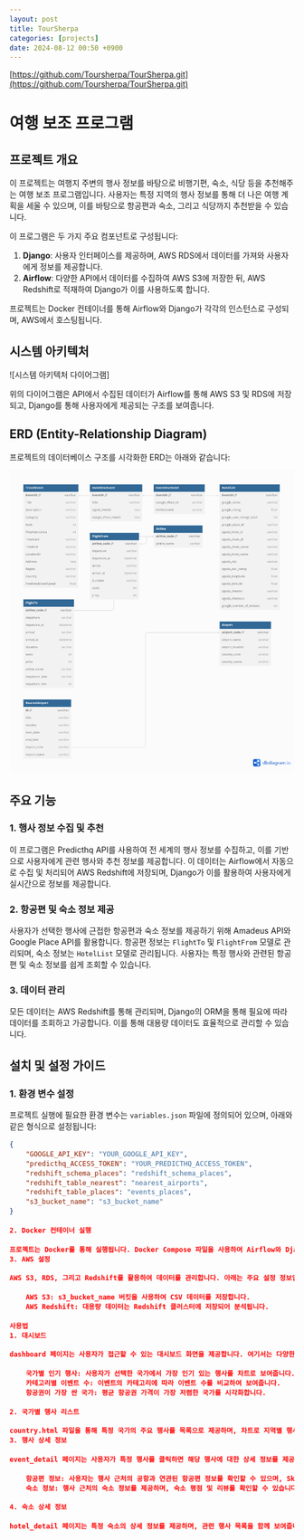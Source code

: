 ```yaml
---
layout: post
title: TourSherpa
categories: [projects]
date: 2024-08-12 00:50 +0900
---
```

[https://github.com/Toursherpa/TourSherpa.git](https://github.com/Toursherpa/TourSherpa.git)
# 여행 보조 프로그램

## 프로젝트 개요

이 프로젝트는 여행지 주변의 행사 정보를 바탕으로 비행기편, 숙소, 식당 등을 추천해주는 여행 보조 프로그램입니다. 사용자는 특정 지역의 행사 정보를 통해 더 나은 여행 계획을 세울 수 있으며, 이를 바탕으로 항공편과 숙소, 그리고 식당까지 추천받을 수 있습니다.

이 프로그램은 두 가지 주요 컴포넌트로 구성됩니다:

1. **Django**: 사용자 인터페이스를 제공하며, AWS RDS에서 데이터를 가져와 사용자에게 정보를 제공합니다.
2. **Airflow**: 다양한 API에서 데이터를 수집하여 AWS S3에 저장한 뒤, AWS Redshift로 적재하여 Django가 이를 사용하도록 합니다.

프로젝트는 Docker 컨테이너를 통해 Airflow와 Django가 각각의 인스턴스로 구성되며, AWS에서 호스팅됩니다.

## 시스템 아키텍처

![시스템 아키텍처 다이어그램]

위의 다이어그램은 API에서 수집된 데이터가 Airflow를 통해 AWS S3 및 RDS에 저장되고, Django를 통해 사용자에게 제공되는 구조를 보여줍니다.

## ERD (Entity-Relationship Diagram)

프로젝트의 데이터베이스 구조를 시각화한 ERD는 아래와 같습니다:

![ERD](assets/img/ERD.png)

## 주요 기능

### 1. 행사 정보 수집 및 추천
이 프로그램은 Predicthq API를 사용하여 전 세계의 행사 정보를 수집하고, 이를 기반으로 사용자에게 관련 행사와 추천 정보를 제공합니다. 이 데이터는 Airflow에서 자동으로 수집 및 처리되어 AWS Redshift에 저장되며, Django가 이를 활용하여 사용자에게 실시간으로 정보를 제공합니다.

### 2. 항공편 및 숙소 정보 제공
사용자가 선택한 행사에 근접한 항공편과 숙소 정보를 제공하기 위해 Amadeus API와 Google Place API를 활용합니다. 항공편 정보는 `FlightTo` 및 `FlightFrom` 모델로 관리되며, 숙소 정보는 `HotelList` 모델로 관리됩니다. 사용자는 특정 행사와 관련된 항공편 및 숙소 정보를 쉽게 조회할 수 있습니다.

### 3. 데이터 관리
모든 데이터는 AWS Redshift를 통해 관리되며, Django의 ORM을 통해 필요에 따라 데이터를 조회하고 가공합니다. 이를 통해 대용량 데이터도 효율적으로 관리할 수 있습니다.

## 설치 및 설정 가이드

### 1. 환경 변수 설정
프로젝트 실행에 필요한 환경 변수는 `variables.json` 파일에 정의되어 있으며, 아래와 같은 형식으로 설정됩니다:

```json
{
    "GOOGLE_API_KEY": "YOUR_GOOGLE_API_KEY",
    "predicthq_ACCESS_TOKEN": "YOUR_PREDICTHQ_ACCESS_TOKEN",
    "redshift_schema_places": "redshift_schema_places",
    "redshift_table_nearest": "nearest_airports",
    "redshift_table_places": "events_places",
    "s3_bucket_name": "s3_bucket_name"
}

2. Docker 컨테이너 실행

프로젝트는 Docker를 통해 실행됩니다. Docker Compose 파일을 사용하여 Airflow와 Django를 구성하며, AWS에 배포된 인프라와 연결합니다.
3. AWS 설정

AWS S3, RDS, 그리고 Redshift를 활용하여 데이터를 관리합니다. 아래는 주요 설정 정보입니다:

    AWS S3: s3_bucket_name 버킷을 사용하여 CSV 데이터를 저장합니다.
    AWS Redshift: 대용량 데이터는 Redshift 클러스터에 저장되어 분석됩니다.

사용법
1. 대시보드

dashboard 페이지는 사용자가 접근할 수 있는 대시보드 화면을 제공합니다. 여기서는 다양한 차트와 통계를 통해 현재 인기 있는 행사, 항공권 가격, 행사 분포 등을 시각화하여 보여줍니다.

    국가별 인기 행사: 사용자가 선택한 국가에서 가장 인기 있는 행사를 차트로 보여줍니다.
    카테고리별 이벤트 수: 이벤트의 카테고리에 따라 이벤트 수를 비교하여 보여줍니다.
    항공권이 가장 싼 국가: 평균 항공권 가격이 가장 저렴한 국가를 시각화합니다.

2. 국가별 행사 리스트

country.html 파일을 통해 특정 국가의 주요 행사를 목록으로 제공하며, 차트로 지역별 행사 수와 카테고리별 행사 수를 시각화합니다. 사용자는 국가별 행사 목록을 클릭하여 세부 정보를 확인할 수 있습니다.
3. 행사 상세 정보

event_detail 페이지는 사용자가 특정 행사를 클릭하면 해당 행사에 대한 상세 정보를 제공하는 화면입니다. 여기에는 행사 설명, 예상 참가자 수, 관련 항공편 및 숙소 정보가 포함됩니다.

    항공편 정보: 사용자는 행사 근처의 공항과 연관된 항공편 정보를 확인할 수 있으며, Skyscanner 링크를 통해 실제 항공편 예약이 가능합니다.
    숙소 정보: 행사 근처의 숙소 정보를 제공하며, 숙소 평점 및 리뷰를 확인할 수 있습니다.

4. 숙소 상세 정보

hotel_detail 페이지는 특정 숙소의 상세 정보를 제공하며, 관련 행사 목록을 함께 보여줍니다. 사용자는 숙소의 평점, 리뷰 수, 체크인/체크아웃 시간 등 정보를 확인할 수 있으며, 달력을 통해 예약 가능 여부를 확인할 수 있습니다.